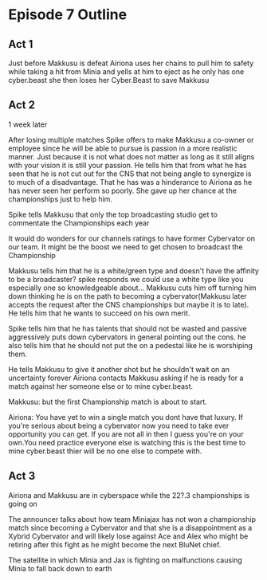# Episode 7 Outline
## Act 1
Just before Makkusu is defeat Airiona uses her chains to pull him to safety while taking a hit from Minia and yells at him to eject as he only has one cyber.beast she then loses her Cyber.Beast to save Makkusu

## Act 2
1 week later

After losing multiple matches Spike offers to make Makkusu a co-owner or employee since he will be able to pursue is passion in a more realistic manner. Just because it is not what does not matter as long as it still aligns with your vision it is still your passion. He tells him that from what he has seen that he is not cut out for the CNS that not being angle to synergize is to much of a disadvantage. That he has was a hinderance to Airiona as he has never seen her perform so poorly. She gave up her chance at the championships just to help him.

Spike tells Makkusu that only the top broadcasting studio get to commentate the Championships each year
		
It would do wonders for our channels ratings to have former Cybervator on our team. It might be the boost we need to get chosen to broadcast the Championship

Makkusu tells him that he is a white/green type and doesn't have the affinity to be a broadcaster? spike responds we could use a white type like you especially one so knowledgeable about... Makkusu cuts him off turning him down thinking he is on the path to becoming a cybervator(Makkusu later accepts the request  after the CNS championships but maybe it is to late). He tells him that he wants to succeed on his own merit. 
		
Spike tells him that he has talents that should not be wasted and passive aggressively puts down cybervators in general pointing out the cons. he also tells him that he should  not put the on a pedestal like he is worshiping them.
		
He tells Makkusu to give it another shot but he shouldn't wait on an uncertainty forever
Airiona contacts Makkusu asking if he is ready for a match against her someone else or to mine cyber.beast.

Makkusu: but the first Championship match is about to start.

Airiona: You have yet to win a single match you dont have that luxury. If you're serious about being a cybervator now you need to take ever opportunity you can get. If you are not all in then I guess you're on your own.You need practice everyone else is watching this is the best time to mine cyber.beast thier will be no one else to compete with.

## Act 3
Airiona and Makkusu are in cyberspace while the 22?.3 championships is going on 

The announcer talks about how team Miniajax has not won a championship match since becoming a Cybervator and that she is a disappointment as a Xybrid Cybervator and will likely lose against Ace and Alex who might be retiring after this fight as he might become the next BluNet chief.
		
The satellite in which Minia and Jax is fighting on malfunctions causing Minia to fall back down to earth
		

